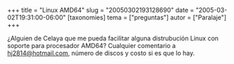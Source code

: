 +++
title = "Linux AMD64"
slug = "20050302193128690"
date = "2005-03-02T19:31:00-06:00"
[taxonomies]
tema = ["preguntas"]
autor = ["Paralaje"]
+++

¿Alguien de Celaya que me pueda facilitar alguna distrubución Linux con
soporte para procesador AMD64? Cualquier comentario a
<hj2814@hotmail.com>, número de discos y costo si es que lo hay.
